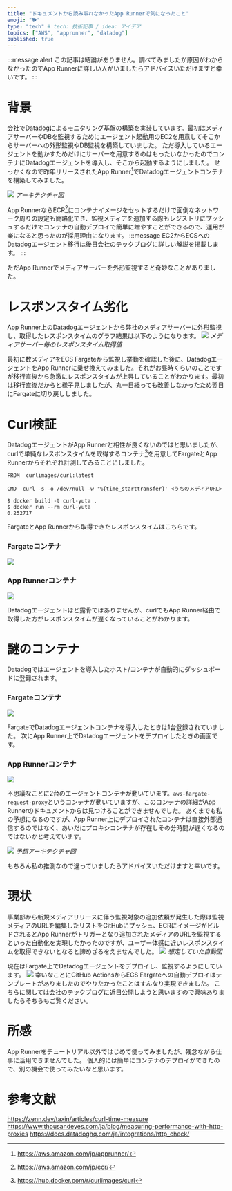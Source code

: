 ```yaml
---
title: "ドキュメントから読み取れなかったApp Runnerで気になったこと"
emoji: "🐕"
type: "tech" # tech: 技術記事 / idea: アイデア
topics: ["AWS", "apprunner", "datadog"]
published: true
---
```


:::message alert
この記事は結論がありません。調べてみましたが原因がわからなかったのでApp Runnerに詳しい人がいましたらアドバイスいただけますと幸いです。
:::

# 背景
会社でDatadogによるモニタリング基盤の構築を実装しています。最初はメディアサーバーやDBを監視するためにエージェント起動用のEC2を用意してそこからサーバーへの外形監視やDB監視を構築していました。
ただ導入しているエージェントを動かすためだけにサーバーを用意するのはもったいなかったのでコンテナにDatadogエージェントを導入し、そこから起動するようにしました。
せっかくなので昨年リリースされたApp Runner[^1]でDatadogエージェントコンテナを構築してみました。
[^1]: https://aws.amazon.com/jp/apprunner/

![](/images/app-runner-proxy/image7.png)
*アーキテクチャ図*

App RunnerならECR[^2]にコンテナイメージをセットするだけで面倒なネットワーク周りの設定も簡略化でき、監視メディアを追加する際もレジストリにプッシュするだけでコンテナの自動デプロイで簡単に増やすことができるので、運用が楽になると思ったのが採用理由になります。
:::message
EC2からECSへのDatadogエージェント移行は後日会社のテックブログに詳しい解説を掲載します。
:::

ただApp Runnerでメディアサーバーを外形監視すると奇妙なことがありました。
[^2]: https://aws.amazon.com/jp/ecr/

# レスポンスタイム劣化
App Runner上のDatadogエージェントから弊社のメディアサーバーに外形監視し、取得したレスポンスタイムのグラフ結果は以下のようになります。
![](/images/app-runner-proxy/image3.png)
*メディアサーバー毎のレスポンスタイム取得値*

最初に数メディアをECS Fargateから監視し挙動を確認した後に、DatadogエージェントをApp Runnerに乗せ換えてみました。それがお昼時くらいのことですが移行直後から急激にレスポンスタイムが上昇していることがわかります。最初は移行直後だからと様子見しましたが、丸一日経っても改善しなかったため翌日にFargateに切り戻ししました。

# Curl検証
DatadogエージェントがApp Runnerと相性が良くないのではと思いましたが、curlで単純なレスポンスタイムを取得するコンテナ[^3]を用意してFargateとApp Runnerからそれぞれ計測してみることにしました。
[^3]: https://hub.docker.com/r/curlimages/curl

```Dockerfile:Dockerfile
FROM  curlimages/curl:latest

CMD  curl -s -o /dev/null -w '%{time_starttransfer}' <うちのメディアURL>
```

```console:ローカルからの実行例
$ docker build -t curl-yuta .
$ docker run --rm curl-yuta
0.252717
```

FargateとApp Runnerから取得できたレスポンスタイムはこちらです。

### Fargateコンテナ
![](/images/app-runner-proxy/image1.png)

### App Runnerコンテナ
![](/images/app-runner-proxy/image2.png)

Datadogエージェントほど露骨ではありませんが、curlでもApp Runner経由で取得した方がレスポンスタイムが遅くなっていることがわかります。

# 謎のコンテナ
Datadogではエージェントを導入したホスト/コンテナが自動的にダッシュボードに登録されます。

### Fargateコンテナ
![](/images/app-runner-proxy/image4.png)

FargateでDatadogエージェントコンテナを導入したときは1台登録されていました。
次にApp Runner上でDatadogエージェントをデプロイしたときの画面です。

### App Runnerコンテナ
![](/images/app-runner-proxy/image5.png)

不思議なことに2台のエージェントコンテナが動いています。`aws-fargate-request-proxy`というコンテナが動いていますが、このコンテナの詳細がApp Runnerのドキュメントからは見つけることができませんでした。
あくまでも私の予想になるのですが、App Runner上にデプロイされたコンテナは直接外部通信するのではなく、あいだにプロキシコンテナが存在しその分時間が遅くなるのではないかと考えています。

![](/images/app-runner-proxy/image8.png)
*予想アーキテクチャ図*

もちろん私の推測なので違っていましたらアドバイスいただけますと幸いです。

# 現状
事業部から新規メディアリリースに伴う監視対象の追加依頼が発生した際は監視メディアのURLを編集したリストをGitHubにプッシュ、ECRにイメージがビルドされるとApp Runnerがトリガーとなり追加されたメディアのURLを監視するといった自動化を実現したかったのですが、ユーザー体感に近いレスポンスタイムを取得できないとなると諦めざるをえませんでした。
![](/images/app-runner-proxy/image9.png)
*想定していた自動図*

現在はFargate上でDatadogエージェントをデプロイし、監視するようにしています。
![](/images/app-runner-proxy/image6.png)
幸いなことにGitHub ActionsからECS Fargateへの自動デプロイはテンプレートがありましたのでやりたかったことはすんなり実現できました。
こちらに関しては会社のテックブログに近日公開しようと思いますので興味ありましたらそちらもご覧ください。

# 所感
App Runnerをチュートリアル以外ではじめて使ってみましたが、残念ながら仕事に活用できませんでした。
個人的には簡単にコンテナのデプロイができたので、別の機会で使ってみたいなと思います。

# 参考文献
https://zenn.dev/taxin/articles/curl-time-measure
https://www.thousandeyes.com/ja/blog/measuring-performance-with-http-proxies
https://docs.datadoghq.com/ja/integrations/http_check/